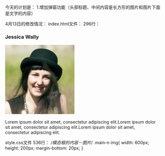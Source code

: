 今天的计划是：
1.增加弹窗功能（头部标题、中间内容是长方形的图片和图片下面是文字的内容）

4月13日的修改情况：
index.html文件：
296行：
<div class="main-n">
	 <h3>Jessica Wally</h3>
     <a href=""><img src="img/team/01.jpg" alt=""></a>
     <p>Lorem ipsum dolor sit amet, consectetur adipiscing elit.Lorem ipsum dolor sit amet, consectetur adipiscing elit.Lorem ipsum dolor sit amet, consectetur adipiscing elit.</p>
</div>

style.css文件
536行：
/*模态框的内容－图片*/
.main-n img{
  width: 600px;
  height: 200px;
  margin-bottom: 20px;
}